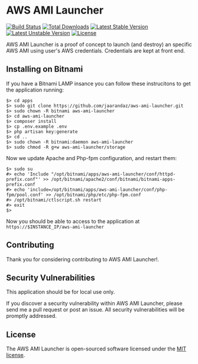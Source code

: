 # AWS AMI Launcher

[![Build Status](https://travis-ci.org/laravel/framework.svg)](https://travis-ci.org/laravel/framework)
[![Total Downloads](https://poser.pugx.org/laravel/framework/d/total.svg)](https://packagist.org/packages/laravel/framework)
[![Latest Stable Version](https://poser.pugx.org/laravel/framework/v/stable.svg)](https://packagist.org/packages/laravel/framework)
[![Latest Unstable Version](https://poser.pugx.org/laravel/framework/v/unstable.svg)](https://packagist.org/packages/laravel/framework)
[![License](https://poser.pugx.org/laravel/framework/license.svg)](https://packagist.org/packages/laravel/framework)

AWS AMI Launcher is a proof of concept to launch (and destroy) an specific AWS AMI using user's AWS credentials. Credentials are kept at front end.

## Installing on Bitnami

If you have a Bitnami LAMP insance you can follow these instrucitons to get the application running:

```
$> cd apps
$> sudo git clone https://github.com/jaarandaz/aws-ami-launcher.git
$> sudo chown -R bitnami aws-ami-launcher
$> cd aws-ami-launcher
$> composer install
$> cp .env.example .env
$> php artisan key:generate
$> cd ..
$> sudo chown -R bitnami:daemon aws-ami-launcher
$> sudo chmod -R g+w aws-ami-launcher/storage
```

Now we update Apache and Php-fpm configuration, and restart them:

```
$> sudo su
#> echo 'Include "/opt/bitnami/apps/aws-ami-launcher/conf/httpd-prefix.conf"' >> /opt/bitnami/apache2/conf/bitnami/bitnami-apps-prefix.conf
#> echo 'include=/opt/bitnami/apps/aws-ami-launcher/conf/php-fpm/pool.conf' >> /opt/bitnami/php/etc/php-fpm.conf
#> /opt/bitnami/ctlscript.sh restart
#> exit
$>
```

Now you should be able to access to the application at `https://$INSTANCE_IP/aws-ami-launcher`

## Contributing

Thank you for considering contributing to AWS AMI Launcher!.

## Security Vulnerabilities

This application should be for local use only.

If you discover a security vulnerability within AWS AMI Launcher, please send me a pull request or post an issue. All security vulnerabilities will be promptly addressed.

## License

The AWS AMI Launcher is open-sourced software licensed under the [MIT license](http://opensource.org/licenses/MIT).
